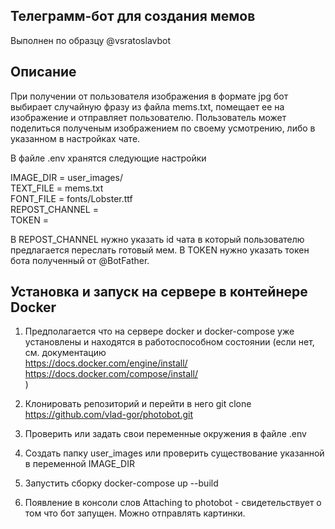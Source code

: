 ## Телеграмм-бот для создания мемов 
Выполнен по образцу @vsratoslavbot

## Описание
При получении от пользователя изображения в формате jpg 
бот выбирает случайную фразу из файла mems.txt, помещает ее на изображение и отправляет пользователю.
Пользователь может поделиться полученым изображением по своему усмотрению, либо в указанном в настройках чате.

В файле .env хранятся следующие настройки

IMAGE_DIR = user_images/  
TEXT_FILE = mems.txt  
FONT_FILE = fonts/Lobster.ttf  
REPOST_CHANNEL =   
TOKEN =   

В REPOST_CHANNEL нужно указать id чата в который пользователю предлагается переслать готовый мем.
В TOKEN нужно указать токен бота полученный от @BotFather.

## Установка и запуск на сервере в контейнере Docker
1. Предполагается что на сервере docker и docker-compose уже установлены и находятся в работоспособном состоянии
(если нет, см. документацию   
https://docs.docker.com/engine/install/  
https://docs.docker.com/compose/install/   
)

2. Клонировать репозиторий и перейти в него
git clone https://github.com/vlad-gor/photobot.git

3. Проверить или задать свои переменные окружения в файле .env

4. Создать папку user_images или проверить существование указанной в переменной IMAGE_DIR

5. Запустить сборку
docker-compose up --build

6. Появление в консоли слов Attaching to photobot - свидетельствует о том что бот запущен. Можно отправлять картинки. 







